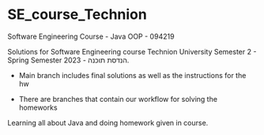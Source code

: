 # SE_course_Technion
Software Engineering Course - Java OOP - 094219

  Solutions for Software Engineering course Technion University Semester 2 - Spring Semester 2023 - הנדסת תוכנה. 

  - Main branch includes final solutions as well as the instructions for the hw

  - There are branches that contain our workflow for solving the homeworks

Learning all about Java and doing homework given in course.
